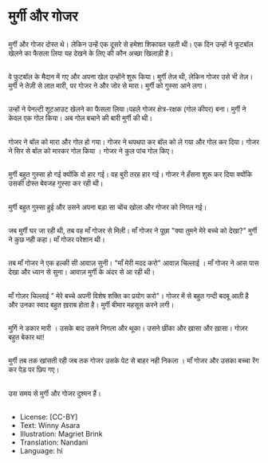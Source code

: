 # मुर्गी और गोजर

##
मुर्गी और गोजर दोस्त थे। लेकिन उन्हें एक दूसरे से हमेशा शिकायत रहती थी। एक दिन उन्हों ने फूटबॉल खेलने का फैसला लिया यह देखने के लिए की कौन अच्छा खिलाड़ी है।

##
वे फुटबॉल के मैदान में गए और अपना खेल उन्होंने शुरू किया। मुर्गी तेज़ थी, लेकिन गोजर उसे भी तेज़।मुर्गी ने तेज़ी से लात मारी, पर गोजर ने और जोर से मारा। मुर्गी को गुस्सा आने लगा।

##
उन्हों ने पेनल्टी शूटआउट खेलने का फैसला लिया।पहले गोजर क्षेत्र-रक्षक (गोल कीपर) बना। मुर्गी ने केवल एक गोल किया। अब गोल बचाने की बारी मुर्गी की थी।

##
गोजर ने बॉल को मारा और गोल हो गया। गोजर ने थपथपा कर बॉल को ले गया और गोल कर दिया। गोजर ने सिर से बॉल को मारकर गोल किया । गोजर ने कुल पांच गोल किए।

##
मुर्गी बहुत गुस्सा हो गई क्योंकि वो हार गई। वह बुरी तरह हार गई। गोजर ने हँसना शुरू कर दिया क्योंकि उसकी दोस्त बेवजह गुस्सा कर रही थी।

##
मुर्गी बहुत गुस्सा हुई और उसने अपना बड़ा सा चोंच खोला और गोजर को निगल गई।

##
जब मुर्गी घर जा रही थी, तब वह माँ गोजर से मिली। माँ गोजर ने पूछा "क्या तुमने मेरे बच्चे को देखा?" मुर्गी ने कुछ नही कहा। माँ गोजर परेशान थी।

##
तब माँ गोजर ने एक हल्की सी आवाज़ सुनी। "माँ मेरी मदद करो" आवाज़ चिल्लाई । माँ गोजर ने आस पास देखा और ध्यान से सुना। आवाज़ मुर्गी के अंदर से आ रही थी।

##
माँ गोज़र चिल्लाई " मेरे बच्चे अपनी विशेष शक्ति का प्रयोग करो"। गोजर में से बहुत गन्दी बदबू आती है और उनका स्वाद बहुत ख़राब होता है। मुर्गी बीमार महसूस करने लगी।

##
मुर्गि ने डकार मारी । उसके बाद उसने निगला और थूका। उसने छींका और ख़ासा और ख़ासा। गोज़र बहुत बेकार था!

##
मुर्गी तब तक खांसती रही जब तक गोजर उसके पेट से बाहर नही निकला । माँ गोजर और उसका बच्चा रेंग कर पेड़ पर छिप गए।

##
उस समय से मुर्गी और गोजर दुश्मन हैं।

##
* License: [CC-BY]
* Text: Winny Asara
* Illustration: Magriet Brink
* Translation: Nandani
* Language: hi
